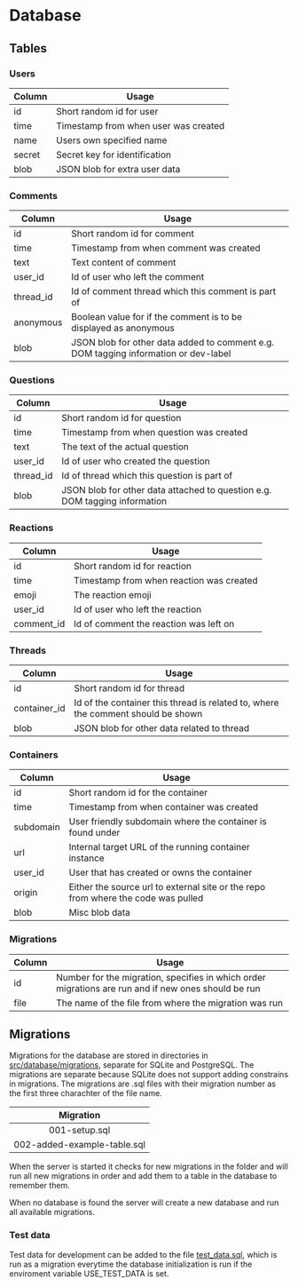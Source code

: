 # Database

## Tables

### Users
| Column | Usage |
| --- | --- |
| id | Short random id for user |
| time | Timestamp from when user was created |
| name | Users own specified name |
| secret | Secret key for identification |
| blob | JSON blob for extra user data |

### Comments
| Column | Usage |
| --- | --- |
| id | Short random id for comment |
| time | Timestamp from when comment was created |
| text | Text content of comment |
| user\_id | Id of user who left the comment |
| thread\_id | Id of comment thread which this comment is part of |
| anonymous | Boolean value for if the comment is to be displayed as anonymous |
| blob | JSON blob for other data added to comment e.g. DOM tagging information or dev-label |

### Questions
| Column | Usage |
| --- | --- |
| id | Short random id for question |
| time | Timestamp from when question was created |
| text | The text of the actual question |
| user\_id | Id of user who created the question |
| thread\_id | Id of thread which this question is part of |
| blob | JSON blob for other data attached to question e.g. DOM tagging information |

### Reactions
| Column | Usage |
| --- | --- |
| id | Short random id for reaction |
| time | Timestamp from when reaction was created |
| emoji | The reaction emoji |
| user\_id | Id of user who left the reaction |
| comment\_id | Id of comment the reaction was left on |

### Threads
| Column | Usage |
| --- | --- |
| id | Short random id for thread |
| container\_id | Id of the container this thread is related to, where the comment should be shown |
| blob | JSON blob for other data related to thread |

### Containers
| Column | Usage |
| --- | --- |
| id | Short random id for the container |
| time | Timestamp from when container was created |
| subdomain | User friendly subdomain where the container is found under |
| url | Internal target URL of the running container instance |
| user\_id | User that has created or owns the container |
| origin | Either the source url to external site or the repo from where the code was pulled |
| blob | Misc blob data |

### Migrations
| Column | Usage |
| --- | --- |
| id | Number for the migration, specifies in which order migrations are run and if new ones should be run |
| file | The name of the file from where the migration was run |


## Migrations

Migrations for the database are stored in directories in  [src/database/migrations](../server/src/database/migrations), separate for SQLite and PostgreSQL.
The migrations are separate because SQLite does not support adding constrains in migrations.
The migrations are .sql files with their migration number as the first three charachter of the file name.

| Migration |
| :---: |
| 001-setup.sql |
| 002-added-example-table.sql |

When the server is started it checks for new migrations in the folder and will run all new migrations in order and add them to a table in the database to remember them.

When no database is found the server will create a new database and run all available migrations.

### Test data

Test data for development can be added to the file [test_data.sql](../server/src/database/test-data.sql), which is run as a migration everytime the database initialization is run if the enviroment variable USE_TEST_DATA is set.
